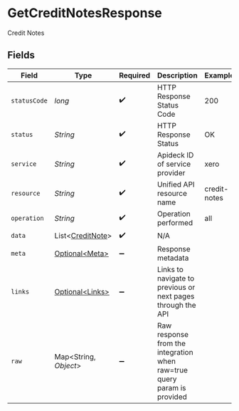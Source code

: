 # GetCreditNotesResponse

Credit Notes


## Fields

| Field                                                                   | Type                                                                    | Required                                                                | Description                                                             | Example                                                                 |
| ----------------------------------------------------------------------- | ----------------------------------------------------------------------- | ----------------------------------------------------------------------- | ----------------------------------------------------------------------- | ----------------------------------------------------------------------- |
| `statusCode`                                                            | *long*                                                                  | :heavy_check_mark:                                                      | HTTP Response Status Code                                               | 200                                                                     |
| `status`                                                                | *String*                                                                | :heavy_check_mark:                                                      | HTTP Response Status                                                    | OK                                                                      |
| `service`                                                               | *String*                                                                | :heavy_check_mark:                                                      | Apideck ID of service provider                                          | xero                                                                    |
| `resource`                                                              | *String*                                                                | :heavy_check_mark:                                                      | Unified API resource name                                               | credit-notes                                                            |
| `operation`                                                             | *String*                                                                | :heavy_check_mark:                                                      | Operation performed                                                     | all                                                                     |
| `data`                                                                  | List\<[CreditNote](../../models/components/CreditNote.md)>              | :heavy_check_mark:                                                      | N/A                                                                     |                                                                         |
| `meta`                                                                  | [Optional\<Meta>](../../models/components/Meta.md)                      | :heavy_minus_sign:                                                      | Response metadata                                                       |                                                                         |
| `links`                                                                 | [Optional\<Links>](../../models/components/Links.md)                    | :heavy_minus_sign:                                                      | Links to navigate to previous or next pages through the API             |                                                                         |
| `raw`                                                                   | Map\<String, *Object*>                                                  | :heavy_minus_sign:                                                      | Raw response from the integration when raw=true query param is provided |                                                                         |